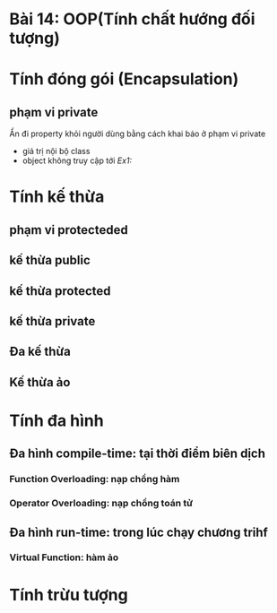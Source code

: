 # Bài 14: OOP(Tính chất hướng đối tượng)

# Tính đóng gói (Encapsulation)
## phạm vi private
Ẩn đi property khỏi người dùng bằng cách khai báo ở phạm vi private
- giá trị nội bộ class
- object không truy cập tới 
_Ex1:_


# Tính kế thừa
## phạm vi protecteded
## kế thừa public
## kế thừa protected
## kế thừa private
## Đa kế thừa
## Kế thừa ảo

# Tính đa hình

## Đa hình compile-time: tại thời điểm biên dịch
### Function Overloading: nạp chồng hàm
### Operator Overloading: nạp chồng toán tử

## Đa hình run-time: trong lúc chạy chương trihf
### Virtual Function: hàm ảo

# Tính trừu tượng